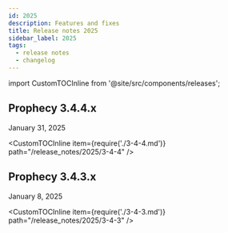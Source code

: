 ```yaml
---
id: 2025
description: Features and fixes
title: Release notes 2025
sidebar_label: 2025
tags:
  - release notes
  - changelog
---
```


import CustomTOCInline from '@site/src/components/releases';

## Prophecy 3.4.4.x

January 31, 2025

<CustomTOCInline item={require('./3-4-4.md')} path="/release_notes/2025/3-4-4" />

## Prophecy 3.4.3.x

January 8, 2025

<CustomTOCInline item={require('./3-4-3.md')} path="/release_notes/2025/3-4-3" />
